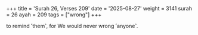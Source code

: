 +++
title = 'Surah 26, Verses 209'
date = '2025-08-27'
weight = 3141
surah = 26
ayah = 209
tags = ["wrong"]
+++

to remind ˹them˺, for We would never wrong ˹anyone˺.